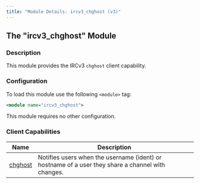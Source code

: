 ```yaml
---
title: "Module Details: ircv3_chghost (v3)"
---
```


## The "ircv3_chghost" Module

### Description

This module provides the IRCv3 `chghost` client capability.

### Configuration

To load this module use the following `<module>` tag:

```xml
<module name="ircv3_chghost">
```

This module requires no other configuration.

### Client Capabilities

Name                                                           | Description
-------------------------------------------------------------- | -----------
[chghost](https://ircv3.net/specs/extensions/chghost-3.2.html) | Notifies users when the username (ident) or hostname of a user they share a channel with changes.
